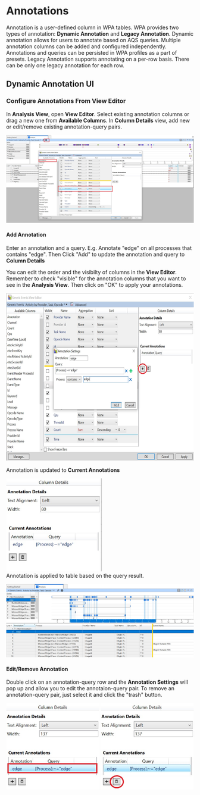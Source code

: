 # Annotations

Annotation is a user-defined column in WPA tables. WPA provides two types of annotation: **Dynamic Annotation** and **Legacy Annotation**. Dynamic annotation allows for users to annotate based on AQS queries. Multiple annotation columns can be added and configured independently. Annotations and queries can be persisted in WPA profiles as a part of presets. Legacy Annotation supports annotating on a per-row basis. There can be only one legacy annotation for each row.

## Dynamic Annotation UI
### Configure Annotations From View Editor
In **Analysis View**, open **View Editor**. Select existing annotation columns or drag a new one from **Available Columns**. In **Column Details** view, add new or edit/remove existing annotation-query pairs. 

   <img src="images/wpa-annotation-openvieweditor.jpg" alt="Open View Editor"> 
   
#### Add Annotation
Enter an annotation and a query. E.g. Annotate "edge" on all processes that contains "edge". Then Click "Add" to update the annotation and query to **Column Details**

You can edit the order and the visibilty of columns in the **View Editor**. Remember to check "visible" for the annotation columns that you want to see in the **Analysis View**. Then click on "OK" to apply your annotations. 
   
  <img src="images/wpa-annotation-addnew.jpg" alt="Add new annotation." height="450"> 
   
  Annotation is updated to **Current Annotations**
   
  <img src="images/wpa-annotation-addnew1.jpg" alt="Column details." height="250"></br>
  Annotation is applied to table based on the query result. 
   
  <img src="images/wpa-annotation-addresult.jpg" alt="Add result.">
   
#### Edit/Remove Annotation
Double click on an annotation-query row and the **Annotation Settings** will pop up and allow you to edit the annotaion-query pair. To remove an annotation-query pair, just select it and click the "trash" button.

   <img src="images/wpa-annotation-edit.jpg" alt="Edit annotation." width="250">     <img src="images/wpa-annotation-remove.jpg" alt="Edit annotation." width="250"> 
   
